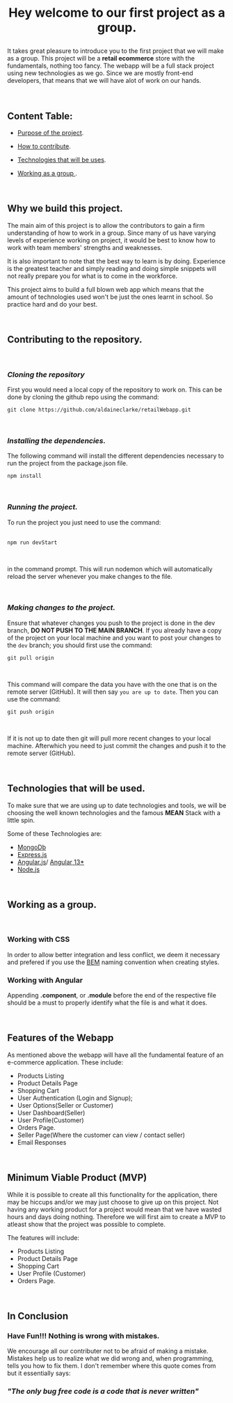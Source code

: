 <h1 style="text-align:center">

 **Hey welcome to our first project as a group.**
</h1>

It takes great pleasure to introduce you to the first project that we will make as a group. 
This project will be a **retail ecommerce** store with the fundamentals, nothing too fancy. The webapp will be a full stack project using new technologies as we go. Since we are mostly front-end developers, that means that we will have alot of work on our hands.

<br>

## Content Table:
- [Purpose of the project](#why-we-build-this-project).
- [How to contribute](#contributing-to-the-repository).

- [Technologies that will be uses](#technologies-that-will-be-used).
- [Working as a group ](#working-as-a-group).

<br>


## Why we build this project. 
The main aim of this project is to allow the contributors to gain a firm understanding of how to work in a group. Since many of us have varying levels of experience working on project, it would be best to know how to work with team members' strengths and weaknesses. 

It is also important to note that the best way to learn is by doing. Experience is the greatest teacher and simply reading and doing simple snippets will not really prepare you for what is to come in the workforce. 

This project aims to build a full blown web app which means that the amount of technologies used won't be just the ones learnt in school. So practice hard and do your best. 

<br>

## Contributing to the repository. 
<br>

### *Cloning the repository*
First you would need a local copy of the repository to work on. This can be done by cloning the github repo using the command:
<br>

`git clone https://github.com/aldaineclarke/retailWebapp.git`

<br>

### *Installing the dependencies.*
The following command will install the different dependencies necessary to run the project from the package.json file.
<br>

`npm install`

<br>

### *Running the project.*
To run the project you just need to use the command:  
<br>

`npm run devStart`

<br>

in the command prompt. This will run nodemon which will automatically reload the server whenever you make changes to the file.

<br>

### *Making changes to the project.*
Ensure that whatever changes you push to the project is done in the dev branch, **DO NOT PUSH TO THE MAIN BRANCH**. If you already have a copy of the project on your local machine and you want to post your changes to the `dev` branch; you should first use the command: 
<br>

`git pull origin`

<br>


This command will compare the data you have with the one that is on the remote server (GitHub). It will then say `you are up to date`. Then you can use the command:
<br>

`git push origin`

<br>

If it is not up to date then git will pull more recent changes to your local machine. Afterwhich you need to just commit the changes and push it to the remote server (GitHub).



<br>

## Technologies that will be used. 
To make sure that we are using up to date technologies and tools, we will be choosing the well known technologies and the famous **MEAN** Stack with a little spin.

Some of these Technologies are: 

- [MongoDb](https://www.mongodb.com/)
- [Express.js](https://expressjs.com/)
- [Angular.js](https://angularjs.org/)/ [Angular 13*](https://angular.io/)
- [Node.js](https://nodejs.org/)
  
<br>

## Working as a group.
<br>

### Working with CSS
In order to allow better integration and less conflict, we deem it necessary and prefered if you use the [BEM](http://getbem.com/introduction) naming convention when creating styles.

### Working with Angular
Appending **.component**, or **.module** before the end of the respective file should be a must to properly identify what the file is and what it does. 

<br>

## Features of the Webapp
As mentioned above the webapp will have all the fundamental feature of an e-commerce application. These include: 
- Products Listing
- Product Details Page
- Shopping Cart
- User Authentication (Login and Signup);
- User Options(Seller or Customer)
- User Dashboard(Seller)
- User Profile(Customer)
- Orders Page.
- Seller Page(Where the customer can view / contact seller)
- Email Responses
<br>

## Minimum Viable Product (MVP)
While it is possible to create all this functionality for the application, there may be hiccups and/or we may just choose to give up on this project. Not having any working product for a project would mean that we have wasted hours and days doing nothing. Therefore we will first aim to create a MVP to atleast show that the project was possible to complete. 

The features will include: 
- Products Listing
- Product Details Page
- Shopping Cart
- User Profile (Customer)
- Orders Page. 

<br>

## In Conclusion
### Have Fun!!! Nothing is wrong with mistakes.
We encourage all our contributer not to be afraid of making a mistake. Mistakes help us to realize what we did wrong and, when programming, tells you how to fix them. I don't remember where this quote comes from but it essentially says: 
### *"The only bug free code is a code that is never written"*

